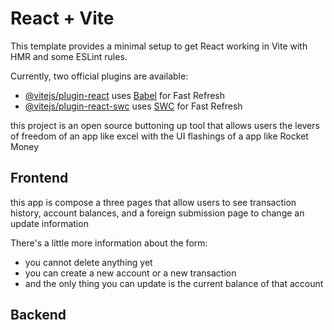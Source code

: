 # React + Vite

This template provides a minimal setup to get React working in Vite with HMR and some ESLint rules.

Currently, two official plugins are available:

- [@vitejs/plugin-react](https://github.com/vitejs/vite-plugin-react/blob/main/packages/plugin-react/README.md) uses [Babel](https://babeljs.io/) for Fast Refresh
- [@vitejs/plugin-react-swc](https://github.com/vitejs/vite-plugin-react-swc) uses [SWC](https://swc.rs/) for Fast Refresh


this project is an open source buttoning up tool that allows users the levers of freedom of an app like excel with the UI flashings of a app like Rocket Money 

## Frontend

this app is compose a three pages that allow users to see transaction history, account balances, and a foreign submission page to change an update information 

There's a little more information about the form:

- you cannot delete anything yet
- you can create a new account or a new transaction
- and the only thing you can update is the current balance of that account

## Backend 
